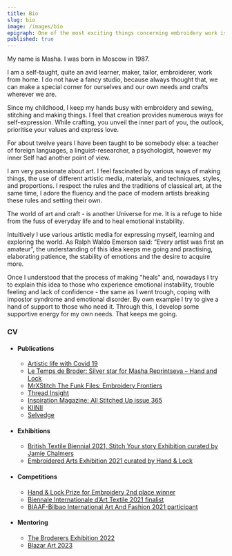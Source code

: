 ```yaml
---
title: Bio
slug: bio
image: /images/bio
epigraph: One of the most exciting things concerning embroidery work is that any embroidered piece, even being made in an awkward corner of a workshop, paradoxically, has a chance to live a long and noble life. It may live far longer than any human does.
published: true
---
```


My name is Masha. I was born in Moscow in 1987.

I am a self-taught, quite an avid learner, maker, tailor, embroiderer, work from home. I do not have a fancy studio, because always thought that, we can make a special corner for ourselves and our own needs and crafts wherever we are.

Since my childhood, I keep my hands busy with embroidery and sewing, stitching and making things. I feel that creation provides numerous ways for self-expression. While crafting, you unveil the inner part of you, the outlook, prioritise your values and express love.

For about twelve years I have been taught to be somebody else: a teacher of foreign languages, a linguist-researcher, a psychologist, however my inner Self had another point of view.

I am very passionate about art. I feel fascinated by various ways of making things, the use of different artistic media, materials, and techniques, styles, and proportions. I respect the rules and the traditions of classical art, at the same time, I adore the fluency and the pace of modern artists breaking these rules and setting their own.

The world of art and craft - is another Universe for me. It is a refuge to hide from the fuss of everyday life and to heal emotional instability.

Intuitively I use various artistic media for expressing myself, learning and exploring the world. As Ralph Waldo Emerson said: “Every artist was first an amateur”, the understanding of this idea keeps me going and practising, elaborating patience, the stability of emotions and the desire to acquire more.

Once I understood that the process of making "heals" and, nowadays I try to explain this idea to those who experience emotional instability, trouble feeling and lack of confidence - the same as I went trough, coping with impostor syndrome and emotional disorder. By own example I try to give a hand of support to those who need it. Through this, I develop some supportive energy for my own needs. That keeps me going.

### CV

- #### Publications
  - <a href="https://www.letempsdebroder.com/en/articles-en/artistic-life-with-covid-19/" target="_blank" rel="noopener noreferrer">Artistic life with Covid 19</a>
  - <a href="https://www.letempsdebroder.com/en/articles-en/silver-star-for-masha-reprintseva-hand-and-lock/" target="_blank" rel="noopener noreferrer">Le Temps de Broder: Silver star for Masha Reprintseva – Hand and Lock</a>
  - <a href="https://www.mrxstitch.com/masha-reprintseva/" target="_blank" rel="noopener noreferrer">MrXStitch The Funk Files: Embroidery Frontiers</a>
  - <a href="https://www.threadinsight.com/2021/10/22/masha-reprintseva/" target="_blank" rel="noopener noreferrer">Thread Insight</a>
  - <a href="https://mailchi.mp/inspirationsmagazine/embroidery-news-issue-462491?e=f5eedd3aef" target="_blank" rel="noopener noreferrer">Inspiration Magazine: All Stitched Up issue 365</a>
  - <a href="https://kiinii.com/blog/106313/" target="_blank" rel="noopener noreferrer">KIINII</a>
  - <a href="https://www.selvedge.org/blogs/selvedge/hand-lock-embroidery-prize-exhibition-2021" target="_blank" rel="noopener noreferrer">Selvedge</a>
- #### Exhibitions
  - <a href="https://www.mrxstitch.com/stitch-your-story-russia/masha-reprintseva/" target="_blank" rel="noopener noreferrer">British Textile Biennial 2021, Stitch Your story Exhibition curated by Jamie Chalmers</a>
  - <a href="https://coinstreet.org/whats-on/hand-lock-prize-embroidery-presents-embroidered-arts" target="_blank" rel="noopener noreferrer">Embroidered Arts Exhibition 2021 curated by Hand & Lock</a>
- #### Competitions
  - <a href="https://handembroidery.com/the-prize/prize-2020-categories/open-fashion-category/masha-reprintseva/" target="_blank" rel="noopener noreferrer">Hand & Lock Prize for Embroidery 2nd place winner</a>
  - <a href="https://biat-quiltexpo.com/" target="_blank" rel="noopener noreferrer">Biennale Internationale d’Art Textile 2021 finalist</a>
  - <a href="https://biaaf.com/" target="_blank" rel="noopener noreferrer">BIAAF-Bilbao International Art And Fashion 2021 participant</a>
- #### Mentoring
  - <a href="https://broderers-exhibition.co.uk/the-gift-of-my-motherland/#more-46806" target="_blank" rel="noopener noreferrer">The Broderers Exhibition 2022</a>
  - <a href="https://blazar.art/participants/darya-polozhentseva/" target="_blank" rel="noopener noreferrer">Blazar Art 2023</a>
